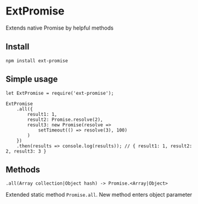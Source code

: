 # ExtPromise

Extends native Promise by helpful methods

## Install

`npm install ext-promise`

## Simple usage

```
let ExtPromise = require('ext-promise');

ExtPromise
    .all({
        result1: 1,
        result2: Promise.resolve(2),
        result3: new Promise(resolve =>
            setTimeout(() => resolve(3), 100)
        )
    })
    .then(results => console.log(results)); // { result1: 1, result2: 2, result3: 3 }
```

## Methods

`.all(Array collection|Object hash) -> Promise.<Array|Object>`

Extended static method `Promise.all`. New method enters object parameter
